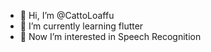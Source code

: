 - 👋 Hi, I’m @CattoLoaffu
- 🌱 I’m currently learning flutter
- 👀 Now I’m interested in Speech Recognition

<!---
Pastacat-class/Pastacat-class is a ✨ special ✨ repository because its `README.md` (this file) appears on your GitHub profile.
You can click the Preview link to take a look at your changes.
--->
